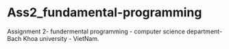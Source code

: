 # Ass2_fundamental-programming
Assignment 2- fundermental programming - computer science department- Bach Khoa university - VietNam.
